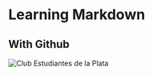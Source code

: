 # Learning Markdown
## With Github
![Club Estudiantes de la Plata](https://upload.wikimedia.org/wikipedia/commons/thumb/d/da/Escudo_de_Estudiantes_de_La_Plata.svg/125px-Escudo_de_Estudiantes_de_La_Plata.svg.png)
